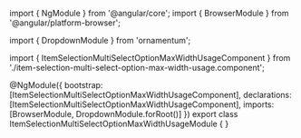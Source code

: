 import { NgModule } from '@angular/core';
import { BrowserModule } from '@angular/platform-browser';
  
import { DropdownModule } from 'ornamentum';
  
import { ItemSelectionMultiSelectOptionMaxWidthUsageComponent } from './item-selection-multi-select-option-max-width-usage.component';

@NgModule({
 bootstrap: [ItemSelectionMultiSelectOptionMaxWidthUsageComponent],
 declarations: [ItemSelectionMultiSelectOptionMaxWidthUsageComponent],
 imports: [BrowserModule, DropdownModule.forRoot()]
})
export class ItemSelectionMultiSelectOptionMaxWidthUsageModule {
}
